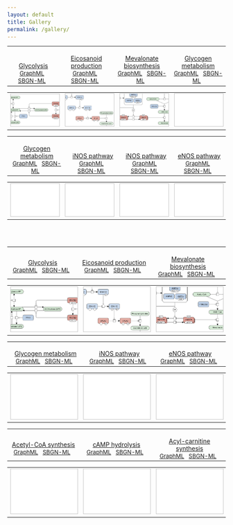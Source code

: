 ```yaml
---
layout: default
title: Gallery
permalink: /gallery/
---
```



<table>
    <tr valign="bottom">
      <td style="width: 225px;" align="center"> <a href="/glycolysis/"><br />Glycolysis</a> <br /> <font size="2"> 
<a href="/downloads/F001-glycolysis.graphml" target="_blank">GraphML</a> &nbsp;
<a href="/downloads/F001-glycolysis.sbgn" target="_blank">SBGN-ML</a> &nbsp;
</font> </td>
      <td style="width: 225px;" align="center"> <a href="/eicosanoids/"><br />Eicosanoid production</a> <br /> <font size="2"> 
<a href="/downloads/F002-eicosanoids.graphml" target="_blank">GraphML</a> &nbsp; 
<a href="/downloads/F002-eicosanoids.sbgn" target="_blank">SBGN-ML</a> &nbsp; 
</font> </td>
      <td style="width: 225px;" align="center"> <a href="/mevalonate/"><br />Mevalonate biosynthesis</a> <br /> <font size="2"> 
<a href="/downloads/F003-mevalonate.graphml" target="_blank">GraphML</a> &nbsp;
<a href="/downloads/F003-mevalonate.sbgn" target="_blank">SBGN-ML</a> &nbsp;
</font> </td>
      <td style="width: 225px;" align="center"> <a href="/glycogen/"><br />Glycogen metabolism</a> <br /> <font size="2"> 
<a href="/downloads/F004-glycogen.graphml" target="_blank">GraphML</a> &nbsp;
<a href="/downloads/F004-glycogen.sbgn" target="_blank">SBGN-ML</a> &nbsp;
</font> </td>
    </tr>
</table>
<table>
    <tr>
      <td style="width: 225px;" align="center"><a href="/glycolysis/"><img src="/images/gallery/F001-glycolysis-cut.png" style="border: #c6c6c6 1px solid; width: 200px;"/></a></td>
      <td style="width: 225px;" align="center"><a href="/eicosanoids/"><img src="/images/gallery/F002-eicosanoids-cut.png" style="border: #c6c6c6 1px solid; width: 200px;"/></a></td>
      <td style="width: 225px;" align="center"><a href="/mevalonate/"><img src="/images/gallery/F003-mevalonate-cut.png" style="border: #c6c6c6 1px solid; width: 200px;"/></a></td>
      <td style="width: 225px;" align="center"><a href="/glycogen/"><img src="/images/gallery/F000-empty-cut.png" style="border: #c6c6c6 1px solid; width: 200px;"/></a></td>
    </tr>
</table>


<table>
    <tr valign="bottom">
      <td style="width: 225px;" align="center"> <a href="/glycogen/"><br />Glycogen metabolism</a> <br /> <font size="2"> 
<a href="/downloads/F001-glycolysis.graphml" target="_blank">GraphML</a> &nbsp;
<a href="/downloads/F001-glycolysis.sbgn" target="_blank">SBGN-ML</a> &nbsp;
</font> </td>
      <td style="width: 225px;" align="center"> <a href="/inos/"><br />iNOS pathway</a> <br /> <font size="2"> 
<a href="/downloads/F002-eicosanoids.graphml" target="_blank">GraphML</a> &nbsp; 
<a href="/downloads/F002-eicosanoids.sbgn" target="_blank">SBGN-ML</a> &nbsp; 
</font> </td>
      <td style="width: 225px;" align="center"> <a href="/inos/"><br />iNOS pathway</a> <br /> <font size="2"> 
<a href="/downloads/F002-eicosanoids.graphml" target="_blank">GraphML</a> &nbsp; 
<a href="/downloads/F002-eicosanoids.sbgn" target="_blank">SBGN-ML</a> &nbsp; 
</font> </td>
      <td style="width: 225px;" align="center"> <a href="/enos/"><br />eNOS pathway</a> <br /> <font size="2"> 
<a href="/downloads/F003-mevalonate.graphml" target="_blank">GraphML</a> &nbsp;
<a href="/downloads/F003-mevalonate.sbgn" target="_blank">SBGN-ML</a> &nbsp;
</font> </td>
    </tr>
</table>
<table>
    <tr>
      <td style="width: 225px;" align="center"><a href="/glycogen/"><img src="/images/gallery/F000-empty-cut.png" style="border: #c6c6c6 1px solid; width: 200px;"/></a></td>
      <td style="width: 225px;" align="center"><a href="/inos/"><img src="/images/gallery/F000-empty-cut.png" style="border: #c6c6c6 1px solid; width: 200px;"/></a></td>
      <td style="width: 225px;" align="center"><a href="/inos/"><img src="/images/gallery/F000-empty-cut.png" style="border: #c6c6c6 1px solid; width: 200px;"/></a></td>
      <td style="width: 225px;" align="center"><a href="/enos/"><img src="/images/gallery/F000-empty-cut.png" style="border: #c6c6c6 1px solid; width: 200px;"/></a></td>
    </tr>
</table>

<br />
<br />

<table>
    <tr>
      <td style="width: 330px;" align="center" cellpadding="10"> <a href="/glycolysis/"><br />Glycolysis</a> <br /> <font size="2"> 
<a href="/downloads/F001-glycolysis.graphml" target="_blank">GraphML</a> &nbsp;
<a href="/downloads/F001-glycolysis.sbgn" target="_blank">SBGN-ML</a> &nbsp;
</font> </td>
      <td style="width: 330px;" align="center"> <a href="/eicosanoids/"><br />Eicosanoid production</a> <br /> <font size="2"> 
<a href="/downloads/F002-eicosanoids.graphml" target="_blank">GraphML</a> &nbsp; 
<a href="/downloads/F002-eicosanoids.sbgn" target="_blank">SBGN-ML</a> &nbsp; 
</font> </td>
      <td style="width: 330px;" align="center"> <a href="/mevalonate/"><br />Mevalonate biosynthesis</a> <br /> <font size="2"> 
<a href="/downloads/F003-mevalonate.graphml" target="_blank">GraphML</a> &nbsp;
<a href="/downloads/F003-mevalonate.sbgn" target="_blank">SBGN-ML</a> &nbsp;
</font> </td>
    </tr>
</table>
<table>
    <tr>
      <td style="width: 330px;" align="center"><a href="/glycolysis/"><img src="/images/gallery/F001-glycolysis-cut.png" style="border: #c6c6c6 1px solid; width: 240px;"/></a></td>
      <td style="width: 330px;" align="center"><a href="/eicosanoids/"><img src="/images/gallery/F002-eicosanoids-cut.png" style="border: #c6c6c6 1px solid; width: 240px;"/></a></td>
      <td style="width: 330px;" align="center"><a href="/mevalonate/"><img src="/images/gallery/F003-mevalonate-cut.png" style="border: #c6c6c6 1px solid; width: 240px;"/></a></td>
    </tr>
</table>

<tr valign="bottom" style="height: 80px;">


<table>
    <tr valign="bottom">
      <td style="width: 330px;" align="center"> <a href="/glycogen/"><br />Glycogen metabolism</a> <br /> <font size="2"> 
<a href="/downloads/F001-glycolysis.graphml" target="_blank">GraphML</a> &nbsp;
<a href="/downloads/F001-glycolysis.sbgn" target="_blank">SBGN-ML</a> &nbsp;
</font> </td>
      <td style="width: 330px;" align="center"> <a href="/inos/"><br />iNOS pathway</a> <br /> <font size="2"> 
<a href="/downloads/F002-eicosanoids.graphml" target="_blank">GraphML</a> &nbsp; 
<a href="/downloads/F002-eicosanoids.sbgn" target="_blank">SBGN-ML</a> &nbsp; 
</font> </td>
      <td style="width: 330px;" align="center"> <a href="/enos/"><br />eNOS pathway</a> <br /> <font size="2"> 
<a href="/downloads/F003-mevalonate.graphml" target="_blank">GraphML</a> &nbsp;
<a href="/downloads/F003-mevalonate.sbgn" target="_blank">SBGN-ML</a> &nbsp;
</font> </td>
    </tr>
</table>
<table>
    <tr>
      <td style="width: 330px;" align="center"><a href="/glycogen/"><img src="/images/gallery/F000-empty-cut.png" style="border: #c6c6c6 1px solid; width: 240px;"/></a></td>
      <td style="width: 330px;" align="center"><a href="/inos/"><img src="/images/gallery/F000-empty-cut.png" style="border: #c6c6c6 1px solid; width: 240px;"/></a></td>
      <td style="width: 330px;" align="center"><a href="/enos/"><img src="/images/gallery/F000-empty-cut.png" style="border: #c6c6c6 1px solid; width: 240px;"/></a></td>
    </tr>
</table>


<table>
    <tr>
      <td style="width: 330px;" align="center"> <a href="/acly/"><br />Acetyl-CoA synthesis</a> <br /> <font size="2"> 
<a href="/downloads/F001-glycolysis.graphml" target="_blank">GraphML</a> &nbsp;
<a href="/downloads/F001-glycolysis.sbgn" target="_blank">SBGN-ML</a> &nbsp;
</font> </td>
      <td style="width: 330px;" align="center"> <a href="/camp/"><br />cAMP hydrolysis</a> <br /> <font size="2"> 
<a href="/downloads/F002-eicosanoids.graphml" target="_blank">GraphML</a> &nbsp; 
<a href="/downloads/F002-eicosanoids.sbgn" target="_blank">SBGN-ML</a> &nbsp; 
</font> </td>
      <td style="width: 330px;" align="center"> <a href="/carnitine/"><br />Acyl-carnitine synthesis</a> <br /> <font size="2"> 
<a href="/downloads/F003-mevalonate.graphml" target="_blank">GraphML</a> &nbsp;
<a href="/downloads/F003-mevalonate.sbgn" target="_blank">SBGN-ML</a> &nbsp;
</font> </td>
    </tr>
</table>
<table>
    <tr>
      <td style="width: 330px;" align="center"><a href="/acly/"><img src="/images/gallery/F000-empty-cut.png" style="border: #c6c6c6 1px solid; width: 240px;"/></a></td>
      <td style="width: 330px;" align="center"><a href="/camp/"><img src="/images/gallery/F000-empty-cut.png" style="border: #c6c6c6 1px solid; width: 240px;"/></a></td>
      <td style="width: 330px;" align="center"><a href="/carnitine/"><img src="/images/gallery/F000-empty-cut.png" style="border: #c6c6c6 1px solid; width: 240px;"/></a></td>
    </tr>
</table>

